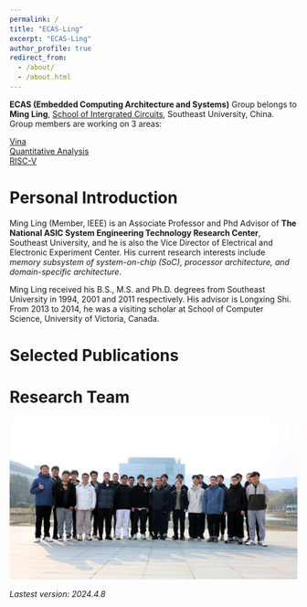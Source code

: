 ```yaml
---
permalink: /
title: "ECAS-Ling"
excerpt: "ECAS-Ling"
author_profile: true
redirect_from: 
  - /about/
  - /about.html
---
```


**ECAS (Embedded Computing Architecture and Systems)** Group belongs to **Ming Ling**, [School of Intergrated Circuits](https://ic.seu.edu.cn), Southeast University, China. Group members are working on 3 areas: 

[Vina](https://ecas-ling.github.io/Vina/)  
[Quantitative Analysis](https://ecas-ling.github.io/Quantitative-Analysis/)  
[RISC-V](https://ecas-ling.github.io/RISC-V/)

Personal Introduction
======
Ming Ling (Member, IEEE) is an Associate Professor and Phd Advisor of **The National ASIC System Engineering Technology Research Center**, Southeast University, and he is also the Vice Director of Electrical and Electronic Experiment Center. His current research interests include *memory subsystem of system-on-chip (SoC), processor architecture, and domain-specific architecture*.  

Ming Ling received his B.S., M.S. and Ph.D. degrees from Southeast University in 1994, 2001 and 2011 respectively. His advisor is Longxing Shi. From 2013 to 2014, he was a visiting scholar at School of Computer Science, University of Victoria, Canada.

Selected Publications
======

Research Team
===
![research team](../../images/picture/picture16-9.JPG)

*Lastest version: 2024.4.8*